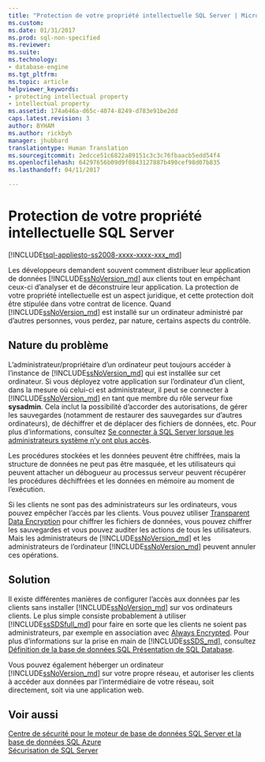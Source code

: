 ```yaml
---
title: "Protection de votre propriété intellectuelle SQL Server | Microsoft Docs"
ms.custom: 
ms.date: 01/31/2017
ms.prod: sql-non-specified
ms.reviewer: 
ms.suite: 
ms.technology:
- database-engine
ms.tgt_pltfrm: 
ms.topic: article
helpviewer_keywords:
- protecting intellectual property
- intellectual property
ms.assetid: 174a646a-d65c-4074-8249-d783e91be2dd
caps.latest.revision: 3
author: BYHAM
ms.author: rickbyh
manager: jhubbard
translationtype: Human Translation
ms.sourcegitcommit: 2edcce51c6822a89151c3c3c76fbaacb5edd54f4
ms.openlocfilehash: 64297656b09d9f0843127887b490cef98d07b835
ms.lasthandoff: 04/11/2017

---
```

# <a name="protecting-your-sql-server-intellectual-property"></a>Protection de votre propriété intellectuelle SQL Server
[!INCLUDE[tsql-appliesto-ss2008-xxxx-xxxx-xxx_md](../../includes/tsql-appliesto-ss2008-xxxx-xxxx-xxx-md.md)]

Les développeurs demandent souvent comment distribuer leur application de données [!INCLUDE[ssNoVersion_md](../../includes/ssnoversion-md.md)] aux clients tout en empêchant ceux-ci d’analyser et de déconstruire leur application. La protection de votre propriété intellectuelle est un aspect juridique, et cette protection doit être stipulée dans votre contrat de licence. Quand [!INCLUDE[ssNoVersion_md](../../includes/ssnoversion-md.md)] est installé sur un ordinateur administré par d’autres personnes, vous perdez, par nature, certains aspects du contrôle. 

## <a name="nature-of-the-problem"></a>Nature du problème
L’administrateur/propriétaire d’un ordinateur peut toujours accéder à l’instance de [!INCLUDE[ssNoVersion_md](../../includes/ssnoversion-md.md)] qui est installée sur cet ordinateur. Si vous déployez votre application sur l’ordinateur d’un client, dans la mesure où celui-ci est administrateur, il peut se connecter à [!INCLUDE[ssNoVersion_md](../../includes/ssnoversion-md.md)] en tant que membre du rôle serveur fixe **sysadmin**. Cela inclut la possibilité d’accorder des autorisations, de gérer les sauvegardes (notamment de restaurer des sauvegardes sur d’autres ordinateurs), de déchiffrer et de déplacer des fichiers de données, etc. Pour plus d’informations, consultez [Se connecter à SQL Server lorsque les administrateurs système n’y ont plus accès](../../database-engine/configure-windows/connect-to-sql-server-when-system-administrators-are-locked-out.md). 

Les procédures stockées et les données peuvent être chiffrées, mais la structure de données ne peut pas être masquée, et les utilisateurs qui peuvent attacher un débogueur au processus serveur peuvent récupérer les procédures déchiffrées et les données en mémoire au moment de l’exécution.

Si les clients ne sont pas des administrateurs sur les ordinateurs, vous pouvez empêcher l’accès par les clients. Vous pouvez utiliser [Transparent Data Encryption](../../relational-databases/security/encryption/transparent-data-encryption-tde.md) pour chiffrer les fichiers de données, vous pouvez chiffrer les sauvegardes et vous pouvez auditer les actions de tous les utilisateurs. Mais les administrateurs de [!INCLUDE[ssNoVersion_md](../../includes/ssnoversion-md.md)] et les administrateurs de l’ordinateur [!INCLUDE[ssNoVersion_md](../../includes/ssnoversion-md.md)] peuvent annuler ces opérations.

## <a name="solution"></a>Solution
Il existe différentes manières de configurer l’accès aux données par les clients sans installer [!INCLUDE[ssNoVersion_md](../../includes/ssnoversion-md.md)] sur vos ordinateurs clients. Le plus simple consiste probablement à utiliser [!INCLUDE[ssSDSfull_md](../../includes/sssdsfull-md.md)] pour faire en sorte que les clients ne soient pas administrateurs, par exemple en association avec [Always Encrypted](../../relational-databases/security/encryption/always-encrypted-database-engine.md). Pour plus d’informations sur la prise en main de [!INCLUDE[ssSDS_md](../../includes/sssds-md.md)], consultez [Définition de la base de données SQL Présentation de SQL Database](https://docs.microsoft.com/azure/sql-database/sql-database-technical-overview).  

Vous pouvez également héberger un ordinateur [!INCLUDE[ssNoVersion_md](../../includes/ssnoversion-md.md)] sur votre propre réseau, et autoriser les clients à accéder aux données par l’intermédiaire de votre réseau, soit directement, soit via une application web.

## <a name="see-also"></a>Voir aussi

[Centre de sécurité pour le moteur de base de données SQL Server et la base de données SQL Azure](../../relational-databases/security/security-center-for-sql-server-database-engine-and-azure-sql-database.md)  
[Sécurisation de SQL Server](../../relational-databases/security/securing-sql-server.md)  


